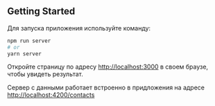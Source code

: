 ## Getting Started

Для запуска приложения используйте команду:

```bash
npm run server
# or
yarn server
```

Откройте страницу по адресу [http://localhost:3000](http://localhost:3000) в своем браузе, чтобы увидеть результат.

Сервер с данными работает встроенно в придложения на адресе [http://localhost:4200/contacts](http://localhost:4200/contacts)


